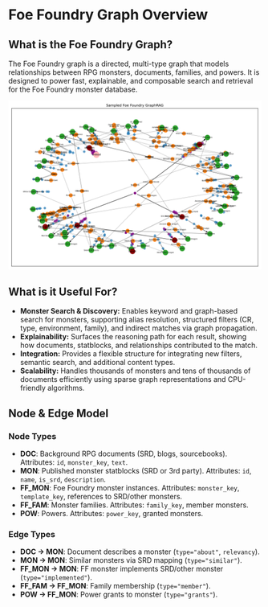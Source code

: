 # Foe Foundry Graph Overview

## What is the Foe Foundry Graph?
The Foe Foundry graph is a directed, multi-type graph that models relationships between RPG monsters, documents, families, and powers. It is designed to power fast, explainable, and composable search and retrieval for the Foe Foundry monster database.

![foe_foundry_graph_sampled.png](foe_foundry_graph_sampled.png)

## What is it Useful For?
- **Monster Search & Discovery:** Enables keyword and graph-based search for monsters, supporting alias resolution, structured filters (CR, type, environment, family), and indirect matches via graph propagation.
- **Explainability:** Surfaces the reasoning path for each result, showing how documents, statblocks, and relationships contributed to the match.
- **Integration:** Provides a flexible structure for integrating new filters, semantic search, and additional content types.
- **Scalability:** Handles thousands of monsters and tens of thousands of documents efficiently using sparse graph representations and CPU-friendly algorithms.

## Node & Edge Model
### Node Types
- **DOC**: Background RPG documents (SRD, blogs, sourcebooks). Attributes: `id`, `monster_key`, `text`.
- **MON**: Published monster statblocks (SRD or 3rd party). Attributes: `id`, `name`, `is_srd`, `description`.
- **FF_MON**: Foe Foundry monster instances. Attributes: `monster_key`, `template_key`, references to SRD/other monsters.
- **FF_FAM**: Monster families. Attributes: `family_key`, member monsters.
- **POW**: Powers. Attributes: `power_key`, granted monsters.

### Edge Types
- **DOC → MON**: Document describes a monster (`type="about"`, `relevancy`).
- **MON → MON**: Similar monsters via SRD mapping (`type="similar"`).
- **FF_MON → MON**: FF monster implements SRD/other monster (`type="implemented"`).
- **FF_FAM → FF_MON**: Family membership (`type="member"`).
- **POW → FF_MON**: Power grants to monster (`type="grants"`).

